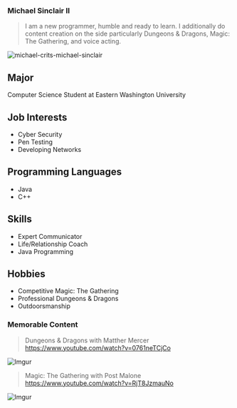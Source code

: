 ### Michael Sinclair II

> I am a new programmer, humble and ready to learn. I additionally do content creation on the side particularly Dungeons & Dragons, Magic: The Gathering, and voice acting.

![michael-crits-michael-sinclair](https://github.com/LichDaddy/LichDaddy/assets/140662300/3c9520cc-f01b-4c39-8dab-51702eb1e4c9)

## Major
Computer Science Student at Eastern Washington University

## Job Interests 
* Cyber Security
* Pen Testing
* Developing Networks 

## Programming Languages
* Java
* C++

## Skills
* Expert Communicator
* Life/Relationship Coach
* Java Programming

## Hobbies
* Competitive Magic: The Gathering
* Professional Dungeons & Dragons
* Outdoorsmanship 

### Memorable Content
> Dungeons & Dragons with Matther Mercer
<br> https://www.youtube.com/watch?v=0761neTCjCo

![Imgur](https://i.imgur.com/mbFiPMx.jpg)

> Magic: The Gathering with Post Malone
https://www.youtube.com/watch?v=RjT8JzmauNo

![Imgur](https://i.imgur.com/clPOO8O.jpg)




<!--
**LichDaddy/LichDaddy** is a ✨ _special_ ✨ repository because its `README.md` (this file) appears on your GitHub profile.





Here are some ideas to get you started:

- 🔭 I’m currently working on ...
- 🌱 I’m currently learning ...
- 👯 I’m looking to collaborate on ...
- 🤔 I’m looking for help with ...
- 💬 Ask me about ...
- 📫 How to reach me: ...
- 😄 Pronouns: ...
- ⚡ Fun fact: ...
-->
